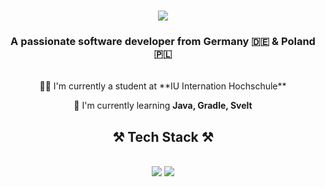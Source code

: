 
<h1 align="center">
  <a herf="https://git.io/typing.svg">
    <img src="https://readme-typing-svg.herokuapp.com/?font=Righteuos&size=35&center=true&vCenter=true&width=500&height=70&duration=4000&lines=Hi+There!+👋;+I'm+Mateusz+Cabaj!;" />
  </a>
</h1>

<h3 align="center">A passionate software developer from Germany 🇩🇪 & Poland 🇵🇱</h3>

<br/>

<div align="center">
  👨‍🎓 I'm currently a student at **IU Internation Hochschule**

  🌱 I'm currently learning **Java, Gradle, Svelt**
</div>

<h2 align="center">⚒️ Tech Stack ⚒️</h2>
<br/>
<div align="center">
    <img src="https://skillicons.dev/icons?i=apple,postgres,go,arch,git,tailwind" />
    <img src="https://skillicons.dev/icons?i=vim,neovim,github,windows,htmx,docker," /><br>
</div>
